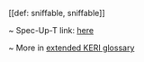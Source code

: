 [[def: sniffable, sniffable]]

~ Spec-Up-T link: <a href='https://weboftrust.github.io/WOT-terms/docs/glossary/sniffable'>here</a>

~ More in <a href="https://weboftrust.github.io/WOT-terms/docs/glossary/sniffable">extended KERI glossary</a>
